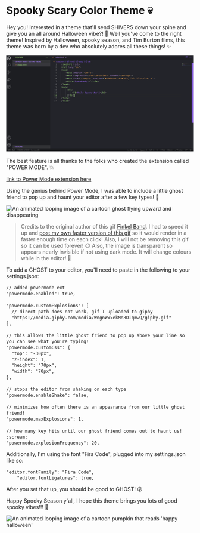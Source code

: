 # Spooky Scary Color Theme :skull:

Hey you! Interested in a theme that'll send SHIVERS down your spine and give you an all around Halloween vibe?! :jack_o_lantern: Well you've come to the right theme! Inspired by  Halloween, spooky season, and Tim Burton films, this theme was born by a dev who absolutely adores all these things! :sparkles:

![Preview of Spooky Scary Color Theme: a black, green, orange and purple VS Code Theme](https://raw.githubusercontent.com/rojhanpaydar/spooky-scary-color-theme/main/previewImage.png?token=ANZ5BYHQ4U2PYB34ZHEM35LBLOTBA)

The best feature is all thanks to the folks who created the extension called "POWER MODE". :boom:

[link to Power Mode extension here](https://marketplace.visualstudio.com/items?itemName=hoovercj.vscode-power-mode&ssr=false#overview)

Using the genius behind Power Mode, I was able to include a little ghost friend to pop up and haunt your editor after a few key types! :ghost:

![An animated looping image of a cartoon ghost flying upward and disappearing](https://media.giphy.com/media/8CZkmk6VsWmf5TfxNo/giphy.gif)
> Credits to the original author of this gif [Finkel Band](https://giphy.com/finkelband). I had to speed it up and [post my own faster version of this gif](https://media.giphy.com/media/WngnWxxekMn8DIqmwQ/giphy.gif) so it would render in a faster enough time on each click! Also, I will not be removing this gif so it can be used forever! :blush:
> Also, the image is transparent so appears nearly invisible if not using dark mode. It will change colours while in the editor! :dizzy:

To add a GHOST to your editor, you'll need to paste in the following to your settings.json:

```
// added powermode ext
"powermode.enabled": true,

"powermode.customExplosions": [
  // direct path does not work, gif I uploaded to giphy
  "https://media.giphy.com/media/WngnWxxekMn8DIqmwQ/giphy.gif"
],

// this allows the little ghost friend to pop up above your line so you can see what you're typing!
"powermode.customCss": {
  "top": "-30px",
  "z-index": 1,
  "height": "70px",
  "width": "70px",
},

// stops the editor from shaking on each type
"powermode.enableShake": false,

// minimizes how often there is an appearance from our little ghost friend!
"powermode.maxExplosions": 1, 

// how many key hits until our ghost friend comes out to haunt us! :scream:
"powermode.explosionFrequency": 20,
```

Additionally, I'm using the font "Fira Code", plugged into my settings.json like so: 

```
"editor.fontFamily": "Fira Code",
    "editor.fontLigatures": true,
```

After you set that up, you should be good to GHOST! :stuck_out_tongue_winking_eye: 

Happy Spooky Season y'all, I hope this theme brings you lots of good spooky vibes!!! :tada:

![An animated looping image of a cartoon pumpkin that reads 'happy halloween'](https://media.giphy.com/media/OoYrQPHwYpYnXhllfe/giphy.gif)
